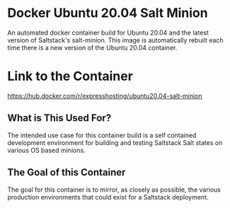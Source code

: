 # Docker Ubuntu 20.04 Salt Minion
An automated docker container build for Ubuntu 20.04 and the latest version of Saltstack's salt-minion. This image is automatically rebuilt each time there is a new version of the Ubuntu 20.04 container.

# Link to the Container
https://hub.docker.com/r/expresshosting/ubuntu20.04-salt-minion

## What is This Used For?
The intended use case for this container build is a self contained development environment for building and testing Saltstack Salt states on various OS based minions.

## The Goal of this Container
The goal for this container is to mirror, as closely as possible, the various production environments that could exist for a Saltstack deployment.
